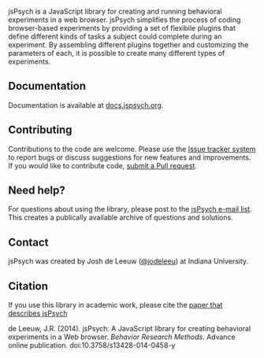 jsPsych is a JavaScript library for creating and running behavioral experiments in a web browser. jsPsych simplifies the process of coding browser-based experiments by providing a set of flexibile plugins that define different kinds of tasks a subject could complete during an experiment. By assembling different plugins together and customizing the parameters of each, it is possible to create many different types of experiments.

Documentation
-------------

Documentation is available at [docs.jspsych.org](http://docs.jspsych.org).

Contributing
------------

Contributions to the code are welcome. Please use the [Issue tracker system](https://github.com/jodeleeuw/jsPsych/issues) to report bugs or discuss suggestions for new features and improvements. If you would like to contribute code, [submit a Pull request](https://help.github.com/articles/using-pull-requests).

Need help?
----------

For questions about using the library, please post to the [jsPsych e-mail list](https://groups.google.com/forum/#!forum/jspsych). This creates a publically available archive of questions and solutions.

Contact
-------

jsPsych was created by Josh de Leeuw ([@jodeleeu](https://github.com/jodeleeuw)) at Indiana University.

Citation
--------

If you use this library in academic work, please cite the [paper that describes jsPsych](http://link.springer.com/article/10.3758%2Fs13428-014-0458-y)

de Leeuw, J.R. (2014). jsPsych: A JavaScript library for creating behavioral experiments in a Web browser. *Behavior Research Methods*. Advance online publication. doi:10.3758/s13428-014-0458-y
